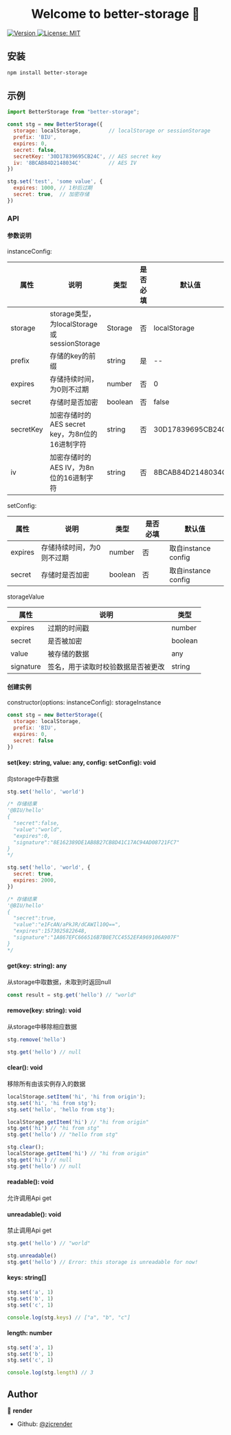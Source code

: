 <h1 align="center">Welcome to better-storage 👋</h1>
<p>
  <a href="https://www.npmjs.com/package/better-storage" target="_blank">
    <img alt="Version" src="https://img.shields.io/npm/v/better-storage.svg">
  </a>
  <a href="#" target="_blank">
    <img alt="License: MIT" src="https://img.shields.io/badge/License-MIT-yellow.svg" />
  </a>
</p>

## 安装

```sh
npm install better-storage
```

## 示例

```javascript
import BetterStorage from "better-storage";

const stg = new BetterStorage({
  storage: localStorage,         // localStorage or sessionStorage
  prefix: 'BIU',
  expires: 0,
  secret: false,
  secretKey: '30D17839695CB24C', // AES secret key
  iv: '8BCAB84D2148034C'         // AES IV
})

stg.set('test', 'some value', {
  expires: 1000, // 1秒后过期
  secret: true,  // 加密存储
})
```

### API

#### 参数说明
instanceConfig: 

| 属性 | 说明 | 类型 | 是否必填 | 默认值 | 
| -------- | ----- | ---- | ---- | ---- |
| storage | storage类型，为localStorage或sessionStorage | Storage | 否 | localStorage |
| prefix | 存储的key的前缀| string | 是 | -- |
| expires | 存储持续时间，为0则不过期 | number | 否 | 0 |
| secret | 存储时是否加密 | boolean | 否 | false |
| secretKey | 加密存储时的AES secret key，为8n位的16进制字符 | string | 否 | 30D17839695CB24C |
| iv | 加密存储时的AES IV，为8n位的16进制字符 | string | 否 | 8BCAB84D2148034C |

setConfig:

| 属性 | 说明 | 类型 | 是否必填 | 默认值 | 
| -------- | ----- | ---- | ---- | ---- |
| expires | 存储持续时间，为0则不过期 | number | 否 | 取自instance config |
| secret | 存储时是否加密 | boolean | 否 | 取自instance config |

storageValue

| 属性 | 说明 | 类型 |
| -------- | ----- | ---- | 
| expires | 过期的时间戳 | number |
| secret | 是否被加密 | boolean | 
| value | 被存储的数据 | any | 
| signature | 签名，用于读取时校验数据是否被更改 | string | 


#### 创建实例
constructor(options: instanceConfig): storageInstance
```javascript
const stg = new BetterStorage({
  storage: localStorage,
  prefix: 'BIU',
  expires: 0,
  secret: false
})
```

#### set(key: string, value: any, config: setConfig): void
向storage中存数据
```javascript
stg.set('hello', 'world')

/* 存储结果
'@BIU/hello'
{
  "secret":false,
  "value":"world",
  "expires":0,
  "signature":"8E162389DE1AB8B27CB8D41C17AC94AD08721FC7"
}
*/

stg.set('hello', 'world', {
  secret: true,
  expires: 2000,
})

/* 存储结果
'@BIU/hello'
{
  "secret":true,
  "value":"e1FcAN/aPkJR/dCAWIl10Q==",
  "expires":1573025822648,
  "signature":"1A867EFC666516B7B0E7CC4552EFA969106A907F"
}
*/
```

#### get(key: string): any
从storage中取数据，未取到时返回null
```javascript
const result = stg.get('hello') // "world"
```

#### remove(key: string): void
从storage中移除相应数据
```javascript
stg.remove('hello')

stg.get('hello') // null
```

#### clear(): void
移除所有由该实例存入的数据
````javascript
localStorage.setItem('hi', 'hi from origin');
stg.set('hi', 'hi from stg');
stg.set('hello', 'hello from stg');

localStorage.getItem('hi') // "hi from origin"
stg.get('hi') // "hi from stg"
stg.get('hello') // "hello from stg"

stg.clear();
localStorage.getItem('hi') // "hi from origin"
stg.get('hi') // null
stg.get('hello') // null
````

#### readable(): void
允许调用Api get

#### unreadable(): void
禁止调用Api get
```javascript
stg.get('hello') // "world"

stg.unreadable()
stg.get('hello') // Error: this storage is unreadable for now!
```

#### keys: string[]
```javascript
stg.set('a', 1)
stg.set('b', 1)
stg.set('c', 1)

console.log(stg.keys) // ["a", "b", "c"]
```

#### length: number
```javascript
stg.set('a', 1)
stg.set('b', 1)
stg.set('c', 1)

console.log(stg.length) // 3
```

## Author

👤 **render**

* Github: [@zjcrender](https://github.com/zjcrender)

